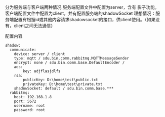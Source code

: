 分为服务端与客户端两种情况
服务端配置文件中配置为server，含有 影子功能。
客户端配置文件中配置为client，并有配置服务端的shadowSocket
理想情况：服务端配置有根据id或其他内容请求shadowsocket的接口，供client使用。（如果没有，client之间无法通信）

配置内容


```
shadow:
  communicate:
    device: server / client
    type: mqtt / sdu.bin.comm.rabbitmq.MQTTMessageSender
    encrypt: none / sdu.bin.comm.base.DefaultEncoder / 
    aes:
        key: adjflasjdlfs
    rsa:
        publicKey: D:\home\test\public.txt
        privateKey: D:\home\test\private.txt
    shadowSocket: default / sdu.bin.comm.base.*** 
  rabbitmq:
    host: 192.168.1.8
    port: 5672
    username: root
    password: root
    
```